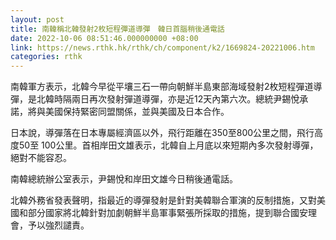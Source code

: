 ```yaml
---
layout: post
title: 南韓稱北韓發射2枚短程彈道導彈　韓日首腦稍後通電話
date: 2022-10-06 08:51:46.000000000 +08:00
link: https://news.rthk.hk/rthk/ch/component/k2/1669824-20221006.htm
categories: rthk
---
```


南韓軍方表示，北韓今早從平壤三石一帶向朝鮮半島東部海域發射2枚短程彈道導彈，是北韓時隔兩日再次發射彈道導彈，亦是近12天內第六次。總統尹錫悅承諾，將與美國保持緊密同盟關係，並與美國及日本合作。

日本說，導彈落在日本專屬經濟區以外，飛行距離在350至800公里之間，飛行高度50至 100公里。首相岸田文雄表示，北韓自上月底以來短期內多次發射導彈，絕對不能容忍。

南韓總統辦公室表示，尹錫悅和岸田文雄今日稍後通電話。

北韓外務省發表聲明，指最近的導彈發射是針對美韓聯合軍演的反制措施，又對美國和部分國家將北韓針對加劇朝鮮半島軍事緊張所採取的措施，提到聯合國安理會，予以強烈譴責。
